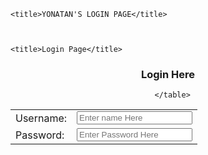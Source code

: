 <html lang="en">
<head>
  <meta charset="UTF-8">
  <meta http-equiv="X-UA-Compatible" content="IE=edge">
  <meta name="viewport" content="width=device-width, initial-scale=1.0">

    <title>YONATAN'S LOGIN PAGE</title>


    
    <title>Login Page</title>
</head>
<body>
  <center>

  <h3>Login Here</h3>

  <form action="" method="post">
      <table>
        <tr>
          <td>Username:</td>
          <td><input type="text" name="user" placeholder="Enter name Here"></td>
        </tr>
        <tr>
          <td>Password:</td>
          <td><input type="password" name="user_pass" placeholder="Enter Password Here"></td>
        </tr>
        

      </table>
  </form>
  
  </center>
</body>
</html>
